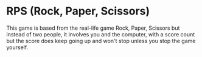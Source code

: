 # RPS (Rock, Paper, Scissors)  
This game is based from the real-life game Rock, Paper, Scissors but instead of two people, it involves you and the computer, with a score count but the score does keep going up and won't stop unless you stop the game yourself. 
